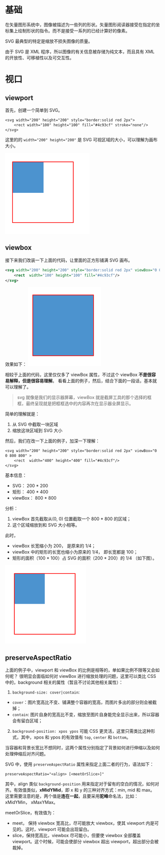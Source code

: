 # 基础

在矢量图形系统中，图像被描述为一些列的形状。矢量图形阅读器接受在指定的坐标集上绘制形状的指令。而不是接受一系列的已经计算好的像素。

SVG 最典型的特定是缩放不损失图像的质量。

由于 SVG 是 XML 程序，所以图像的有关信息被存储为纯文本，而且具有 XML 的开放性、可移植性以及可交互性。

# 视口

## viewport

首先，创建一个简单到 SVG。

```
<svg width="200" height="200" style="border:solid red 2px">
    <rect width="100" height="100" fill="#4c93cf" stroke="none"/>
</svg>
```

这里的的 `width="200" height="200"` 是 SVG 可视区域的大小，可以理解为画布大小。

![viewport1](https://github.com/XiangnianZhou/blog/blob/master/%E5%9B%BE%E5%BD%A2%E5%9B%BE%E5%83%8F/svg/images/viewport1.png?raw=true)

## viewbox

接下来我们改装一下上面的代码，让里面的正方形铺满 SVG 画布。

```xml
<svg width="200" height="200" style="border:solid red 2px" viewBox="0 0 100 100">
    <rect  width="100" height="100" fill="#4c93cf"/>
</svg>
```

效果如下：
![viewbox1](https://github.com/XiangnianZhou/blog/blob/master/%E5%9B%BE%E5%BD%A2%E5%9B%BE%E5%83%8F/svg/images/viewbox1.png?raw=true)

相较于上面的代码，这里仅仅多了 viewBox 属性，不过这个 viewBox **不是很容易解释，但是很容易理解**。
看看上面的例子，然后，结合下面的一段话，基本就可以理解了。

> svg 就像是我们的显示器屏幕，viewBox 就是截屏工具的那个选择的框框，最终呈现就是把框框选中的内容再次在显示器全屏显示。

简单的理解就是：

1. 从 SVG 中截取一块区域
2. 缩放这块区域到 SVG 大小

然后，我们在改一下上面的例子，加深一下理解：

```
<svg width="200" height="200" style="border:solid red 2px" viewBox="0 0 800 800" >
    <rect  width="400" height="400" fill="#4c93cf"/>
</svg>
```

基本信息：

-   SVG： 200 \* 200
-   矩形： 400 \* 400
-   viewBox： 800 \* 800

分析：

1. viewBox 首先截取从(0, 0) 位置截取一个 800 \* 800 的区域；
2. 这个区域缩放到和 SVG 大小相等。

此时，

-   viewBox 长宽缩小为 200， 是原来的 1/4；
-   viewBox 中的矩形的长宽也缩小为原来的 1/4， 即长宽都是 100；
-   矩形的面积（100 \* 100）占 SVG 的面积（200 \* 200）的 1/4 （如下图）。

![viewbox2](https://github.com/XiangnianZhou/blog/blob/master/%E5%9B%BE%E5%BD%A2%E5%9B%BE%E5%83%8F/svg/images/viewbox2.png?raw=true)

## preserveAspectRatio

上面的例子中，viewport 和 viewBox 的比例是相等的，单如果比例不限等又会如何呢？
很明显会面临如何对 viewBox 进行缩放处理的问题，这里可以类比 CSS 中的，background 相关的属性（暂且不讨论其他相关属性）：

1. `background-size: cover|contain`:

-   `cover`：图片宽高比不变、铺满整个容器的宽高，而图片多出的部分则会被截掉；
-   `contain`: 图片自身的宽高比不变，缩放至图片自身能完全显示出来，所以容器会有留白区域；

2. `background-position: xpos ypos`
   可能 CSS 更灵活，这里只需类比这种形式，其中，xpos 和 ypos 的有效值有 `top`, `center` 和 `bottom`。

当容器和背景长宽比不想同时，这两个属性分别指定了背景如何进行伸缩以及如何处理伸缩后对齐问题。

SVG 中，使用 `preserveAspectRatio` 属性来指定上面二者的行为，语法如下：

```
preserveAspectRatio="<align> [<meetOrSlice>]"
```

其中，align 类似 `background-position` 用来指定对于留有的空白的情况，如何对齐。有效值类似，**xMidYMid**，即 x 和 y 的三种对齐方式：min, mid 和 max。
这里需要注意的是，两个值是**连在一起**，且要采用**驼峰**命名法，比如： xMidYMin， xMaxYMax。

meetOrSlice，有效值为：

-   meet， 保持 viewbox 宽高比，尽可能放大 viewbox，使其 viewport 内是可见的。这时，viewport 可能会出现留白。
-   slice，保持宽高比，viewbox 尽可能小，但要使 viewbox 全部覆盖 viewport。这个时候，可能会使部分 viewbox 超出 viewport，超出部分会被裁掉。
